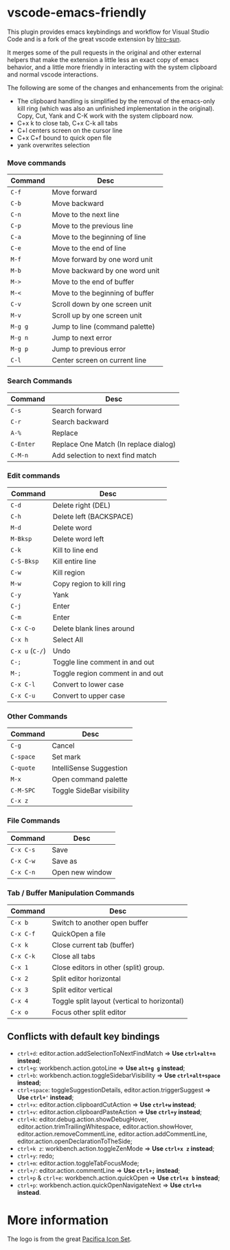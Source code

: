 # vscode-emacs-friendly

This plugin provides emacs keybindings and workflow for Visual Studio Code and is a fork of the great vscode extension by [hiro-sun](https://github.com/hiro-sun/vscode-emacs).

It merges some of the pull requests in the original and other external helpers that make the extension a little less an exact copy of emacs behavior, and a little more friendly in interacting with the system clipboard and normal vscode interactions.

The following are some of the changes and enhancements from the original:

* The clipboard handling is simplified by the removal of the emacs-only kill ring (which was also an unfinished implementation in the original). Copy, Cut, Yank and C-K work with the system clipboard now.
* C+x k to close tab, C+x C-k all tabs
* C+l centers screen on the cursor line
* C+x C+f bound to quick open file
* yank overwrites selection


### Move commands
|Command | Desc |
|--------|------|
| `C-f` | Move forward |
| `C-b` | Move backward |
| `C-n` | Move to the next line |
| `C-p` | Move to the previous line |
| `C-a` | Move to the beginning of line |
| `C-e` | Move to the end of line |
| `M-f` | Move forward by one word unit |
| `M-b` | Move backward by one word unit |
| `M->` | Move to the end of buffer |
| `M-<` | Move to the beginning of buffer |
| `C-v` | Scroll down by one screen unit |
| `M-v` | Scroll up by one screen unit |
| `M-g g` | Jump to line (command palette) |
| `M-g n` | Jump to next error |
| `M-g p` | Jump to previous error |
| `C-l` |  Center screen on current line |


### Search Commands
|Command | Desc |
|--------|------|
| `C-s` | Search forward |
| `C-r` | Search backward |
| `A-%` | Replace |
| `C-Enter` | Replace One Match (In replace dialog) |
| `C-M-n` | Add selection to next find match |


### Edit commands
|Command | Desc |
|--------|------|
| `C-d` | Delete right (DEL) |
| `C-h` | Delete left (BACKSPACE) |
| `M-d` | Delete word |
| `M-Bksp` | Delete word left |
| `C-k` | Kill to line end |
| `C-S-Bksp` | Kill entire line |
| `C-w` | Kill region |
| `M-w` | Copy region to kill ring |
| `C-y` | Yank |
| `C-j` | Enter |
| `C-m` | Enter |
| `C-x C-o` | Delete blank lines around |
| `C-x h` | Select All |
| `C-x u` (`C-/`)| Undo |
| `C-;` | Toggle line comment in and out |
| `M-;` | Toggle region comment in and out |
| `C-x C-l` | Convert to lower case |
| `C-x C-u` | Convert to upper case |

### Other Commands
|Command | Desc |
|--------|------|
| `C-g` | Cancel |
| `C-space` | Set mark |
| `C-quote` | IntelliSense Suggestion |
| `M-x` | Open command palette |
| `C-M-SPC` | Toggle SideBar visibility |
| `C-x z` | | Toggle Zen Mode |

### File Commands
|Command | Desc |
|--------|------|
| `C-x C-s` | Save |
| `C-x C-w` | Save as |
| `C-x C-n` | Open new window |

### Tab / Buffer Manipulation Commands
|Command | Desc |
|--------|------|
| `C-x b` | Switch to another open buffer |
| `C-x C-f` | QuickOpen a file |
| `C-x k` | Close current tab (buffer) |
| `C-x C-k` | Close all tabs |
| `C-x 1` | Close editors in other (split) group.  |
| `C-x 2` | Split editor horizontal |
| `C-x 3` | Split editor vertical |
| `C-x 4` | Toggle split layout (vertical to horizontal) |
| `C-x o` | Focus other split editor |

## Conflicts with default key bindings
- `ctrl+d`: editor.action.addSelectionToNextFindMatch => **Use `ctrl+alt+n` instead**;
- `ctrl+g`: workbench.action.gotoLine => **Use `alt+g g` instead**;
- `ctrl+b`: workbench.action.toggleSidebarVisibility => **Use `ctrl+alt+space` instead**;
- `ctrl+space`: toggleSuggestionDetails, editor.action.triggerSuggest => **Use `ctrl+'` instead**;
- `ctrl+x`: editor.action.clipboardCutAction => **Use `ctrl+w` instead**;
- `ctrl+v`: editor.action.clipboardPasteAction => **Use `ctrl+y` instead**;
- `ctrl+k`: editor.debug.action.showDebugHover, editor.action.trimTrailingWhitespace, editor.action.showHover, editor.action.removeCommentLine, editor.action.addCommentLine, editor.action.openDeclarationToTheSide;
- `ctrl+k z`: workbench.action.toggleZenMode => **Use `ctrl+x z` instead**;
- `ctrl+y`: redo;
- `ctrl+m`: editor.action.toggleTabFocusMode;
- `ctrl+/`: editor.action.commentLine => **Use `ctrl+;` instead**;
- `ctrl+p` & `ctrl+e`: workbench.action.quickOpen => **Use `ctrl+x b` instead**;
- `ctrl+p`: workbench.action.quickOpenNavigateNext => **Use `ctrl+n` instead**.

# More information

The logo is from the great [Pacifica Icon Set](http://bokehlicia.deviantart.com/art/Pacifica-Icons-402508559).
